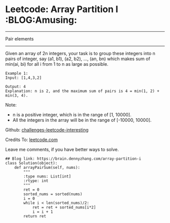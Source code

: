# Leetcode: Array Partition I     :BLOG:Amusing:


---

Pair elements  

---

Given an array of 2n integers, your task is to group these integers into n pairs of integer, say (a1, b1), (a2, b2), &#x2026;, (an, bn) which makes sum of min(ai, bi) for all i from 1 to n as large as possible.  

    Example 1:
    Input: [1,4,3,2]
    
    Output: 4
    Explanation: n is 2, and the maximum sum of pairs is 4 = min(1, 2) + min(3, 4).

Note:  
-   n is a positive integer, which is in the range of [1, 10000].
-   All the integers in the array will be in the range of [-10000, 10000].

Github: [challenges-leetcode-interesting](https://github.com/DennyZhang/challenges-leetcode-interesting/tree/master/array-partition-i)  

Credits To: [leetcode.com](https://leetcode.com/problems/array-partition-i/description/)  

Leave me comments, if you have better ways to solve.  

    ## Blog link: https://brain.dennyzhang.com/array-partition-i
    class Solution(object):
        def arrayPairSum(self, nums):
            """
            :type nums: List[int]
            :rtype: int
            """
            ret = 0
            sorted_nums = sorted(nums)
            i = 0
            while i < len(sorted_nums)/2:
                ret = ret + sorted_nums[i*2]
                i = i + 1
            return ret